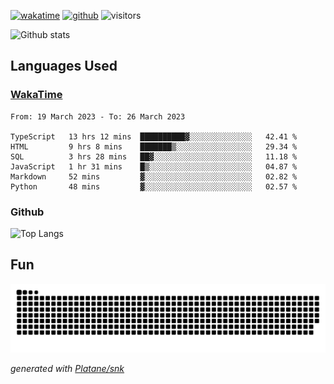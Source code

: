 [![wakatime](https://wakatime.com/badge/user/82c377cd-a54c-404c-b7df-177b313ca539.svg)](https://wakatime.com/@82c377cd-a54c-404c-b7df-177b313ca539)
[![github](https://img.shields.io/github/followers/xinthose?logo=github&style=plastic)](https://github.com/alanhamlett?tab=followers)
![visitors](https://visitor-badge.glitch.me/badge?page_id=xinthose&left_color=green&right_color=red)

![Github stats](https://github-readme-stats.vercel.app/api?username=xinthose&show_icons=true&theme=radical&count_private=true)

## Languages Used

### [WakaTime](https://wakatime.com/)
<!--START_SECTION:waka-->

```text
From: 19 March 2023 - To: 26 March 2023

TypeScript   13 hrs 12 mins  ██████████▓░░░░░░░░░░░░░░   42.41 %
HTML         9 hrs 8 mins    ███████▒░░░░░░░░░░░░░░░░░   29.34 %
SQL          3 hrs 28 mins   ██▓░░░░░░░░░░░░░░░░░░░░░░   11.18 %
JavaScript   1 hr 31 mins    █▒░░░░░░░░░░░░░░░░░░░░░░░   04.87 %
Markdown     52 mins         ▓░░░░░░░░░░░░░░░░░░░░░░░░   02.82 %
Python       48 mins         ▓░░░░░░░░░░░░░░░░░░░░░░░░   02.57 %
```

<!--END_SECTION:waka-->

### Github

![Top Langs](https://github-readme-stats.vercel.app/api/top-langs/?username=xinthose)

## Fun
![github contribution grid snake animation](https://raw.githubusercontent.com/xinthose/xinthose/output/github-contribution-grid-snake.svg)

_generated with [Platane/snk](https://github.com/Platane/snk)_
